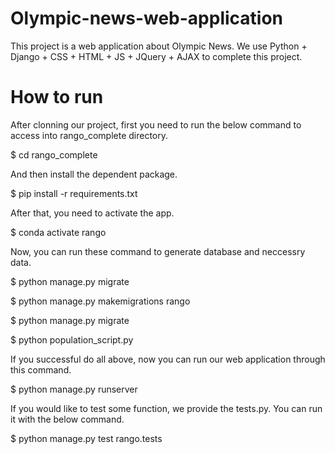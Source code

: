 # Olympic-news-web-application
This project is a web application about Olympic News. 
We use Python + Django + CSS + HTML + JS + JQuery + AJAX to complete this project. 
 
# How to run
After clonning our project, first you need to run the below command to access into rango_complete directory.


$ cd rango_complete



And then install the dependent package.


$ pip install -r requirements.txt



After that, you need to activate the app.


$ conda activate rango



Now, you can run these command to generate database and neccessry data.


$ python manage.py migrate


$ python manage.py makemigrations rango


$ python manage.py migrate


$ python population_script.py



If you successful do all above, now you can run our web application through this command.


$ python manage.py runserver


If you would like to test some function, we provide the tests.py. You can run it with the below command.


$ python manage.py test rango.tests


